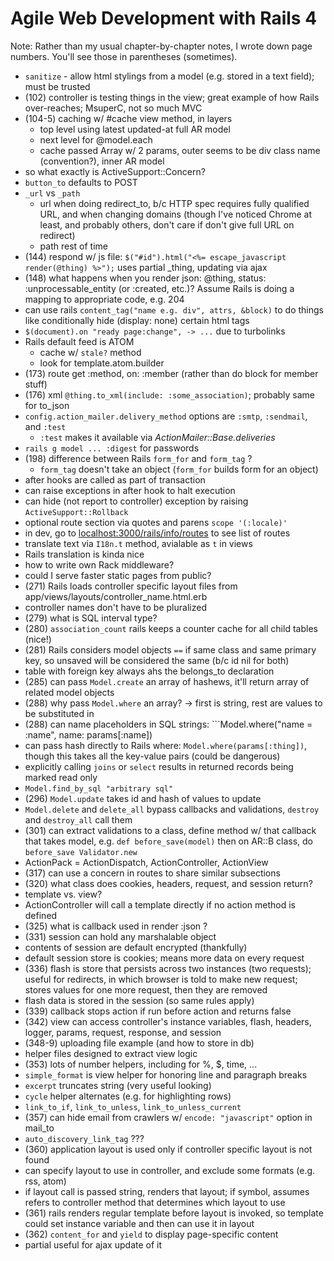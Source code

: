 # Agile Web Development with Rails 4

Note: Rather than my usual chapter-by-chapter notes, I wrote down page numbers.
You'll see those in parentheses (sometimes).

* ```sanitize``` - allow html stylings from a model (e.g. stored in a text field);
  must be trusted
* (102) controller is testing things in the view; great example of how Rails
  over-reaches; MsuperC, not so much MVC
* (104-5) caching w/ #cache view method, in layers
  * top level using latest updated-at full AR model
  * next level for @model.each
  * cache passed Array w/ 2 params, outer seems to be div class name
    (convention?), inner AR model
* so what exactly is ActiveSupport::Concern?
* ```button_to``` defaults to POST
* ```_url``` vs ```_path```
  * url when doing redirect_to, b/c HTTP spec requires fully qualified URL, and
    when changing domains (though I've noticed Chrome at least, and probably
others, don't care if don't give full URL on redirect)
  * path rest of time
* (144) respond w/ js file: ```$("#id").html("<%= escape_javascript render(@thing)
  %>");``` uses partial _thing, updating via ajax
* (148) what happens when you render json: @thing, status: :unprocessable_entity
  (or :created, etc.)? Assume Rails is doing a mapping to appropriate code, e.g.
204
* can use rails ```content_tag("name e.g. div", attrs, &block)``` to do things
  like conditionally hide (display: none) certain html tags
* ```$(document).on "ready page:change", -> ...``` due to turbolinks
* Rails default feed is ATOM
  * cache w/ ```stale?``` method
  * look for template.atom.builder
* (173) route get :method, on: :member (rather than do block for member stuff)
* (176) xml ```@thing.to_xml(include: :some_association)```; probably same for
  to_json
* ```config.action_mailer.delivery_method``` options are ```:smtp```, ```:sendmail```, and ```:test```
  * ```:test``` makes it available via _ActionMailer::Base.deliveries_
* ```rails g model ... :digest``` for passwords
* (198) difference between Rails ```form_for``` and ```form_tag``` ?
  * ```form_tag``` doesn't take an object (```form_for``` builds form for an
    object)
* after hooks are called as part of transaction
* can raise exceptions in after hook to halt execution
* can hide (not report to controller) exception by raising ```ActiveSupport::Rollback```
* optional route section via quotes and parens ```scope '(:locale)'```
* in dev, go to [localhost:3000/rails/info/routes](localhost:3000/rails/info/routes) to see list of routes
* translate text via ```I18n.t``` method, avialable as ```t``` in views
* Rails translation is kinda nice
* how to write own Rack middleware?
* could I serve faster static pages from public?
* (271) Rails loads controller specific layout files from
  app/views/layouts/controller_name.html.erb
* controller names don't have to be pluralized
* (279) what is SQL interval type?
* (280) ```association_count``` rails keeps a counter cache for all child tables
  (nice!)
* (281) Rails considers model objects ```==``` if same class and same primary
  key, so unsaved will be considered the same (b/c id nil for both)
* table with foreign key always ahs the belongs_to declaration
* (285) can pass ```Model.create``` an array of hashews, it'll return array of
  related model objects
* (288) why pass ```Model.where``` an array? -> first is string, rest are values
  to be substituted in
* (288) can name placeholders in SQL strings: ```Model.where("name = :name",
  name: params[:name])
* can pass hash directly to Rails where: ```Model.where(params[:thing])```,
  though this takes all the key-value pairs (could be dangerous)
* explicitly calling ```joins``` or ```select``` results in returned records
  being marked read only
* ```Model.find_by_sql "arbitrary sql"```
* (296) ```Model.update``` takes id and hash of values to update
* ```Model.delete``` and ```delete_all``` bypass callbacks and validations,
  ```destroy``` and ```destroy_all``` call them
* (301) can extract validations to a class, define method w/ that callback that
  takes model, e.g. ```def before_save(model)``` then on AR::B class, do
```before_save Validator.new```
* ActionPack = ActionDispatch, ActionController, ActionView
* (317) can use a concern in routes to share similar subsections
* (320) what class does cookies, headers, request, and session return?
* template vs. view?
* ActionController will call a template directly if no action method is defined
* (325) what is callback used in render :json ?
* (331) session can hold any marshalable object
* contents of session are default encrypted (thankfully)
* default session store is cookies; means more data on every request
* (336) flash is store that persists across two instances (two requests); useful
  for redirects, in which browser is told to make new request; stores values for
one more request, then they are removed
* flash data is stored in the session (so same rules apply)
* (339) callback stops action if run before action and returns false
* (342) view can access controller's instance variables, flash, headers, logger,
  params, request, response, and session
* (348-9) uploading file example (and how to store in db)
* helper files designed to extract view logic
* (353) lots of number helpers, including for %, $, time, ...
* ```simple_format``` is view helper for honoring line and paragraph breaks
* ```excerpt``` truncates string (very useful looking)
* ```cycle``` helper alternates (e.g. for highlighting rows)
* ```link_to_if```, ```link_to_unless```, ```link_to_unless_current```
* (357) can hide email from crawlers w/ ```encode: "javascript"``` option in
  mail_to
* ```auto_discovery_link_tag``` ???
* (360) application layout is used only if controller specific layout is not
  found
* can specify layout to use in controller, and exclude some formats (e.g. rss,
  atom)
* if layout call is passed string, renders that layout; if symbol, assumes
  refers to controller method that determines which layout to use
* (361) rails renders regular template before layout is invoked, so template
  could set instance variable and then can use it in layout
* (362) ```content_for``` and ```yield``` to display page-specific content
* partial useful for ajax update of it
